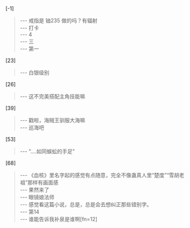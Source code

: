 
[-1] 
>--- 戒指是  铀235  做的吗？有辐射<br>
>--- 打卡<br>
>--- 4<br>
>--- 三<br>
>--- 第一<br>

[23] 
>--- 白银级别<br>

[26] 
>--- 这不完美搭配主角技能嘛<br>

[39] 
>--- 戳啦，海贼王驯服大海嘛<br>
>--- 巡海吧<br>

[53] 
>--- “....如同蜈蚣的手足”<br>

[68] 
>--- 《血核》里名字起的感觉有点随意，完全不像蛊真人里“楚度”“雪胡老祖”那样有画面感<br>
>--- 果然来了<br>
>--- 眼镜娘法师<br>
>--- 感觉看这篇小说，总是，总是会去想纠正那些错别字。<br>
>--- 第14<br>
>--- 谁能告诉我补泉是谁啊[fn=12]<br>
